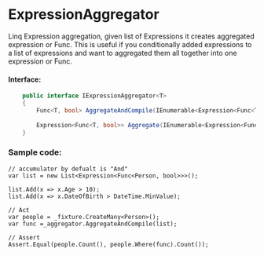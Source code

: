 # ExpressionAggregator
Linq Expression aggregation, given list of Expressions it creates aggregated expression or Func. This is useful if
you conditionally added expressions to a list of expressions and want to aggregated them all together into one expression or Func.

#### Interface:
```csharp
    public interface IExpressionAggregator<T>
    {
        Func<T, bool> AggregateAndCompile(IEnumerable<Expression<Func<T, bool>>> list);
        
        Expression<Func<T, bool>> Aggregate(IEnumerable<Expression<Func<T, bool>>> list);
    }
```

### Sample code:
```
// accumulator by defualt is "And"
var list = new List<Expression<Func<Person, bool>>>();

list.Add(x => x.Age > 10);
list.Add(x => x.DateOfBirth > DateTime.MinValue);

// Act
var people = _fixture.CreateMany<Person>();
var func =_aggregator.AggregateAndCompile(list);

// Assert
Assert.Equal(people.Count(), people.Where(func).Count());
```

